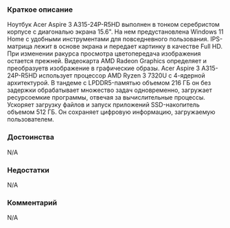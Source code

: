 ### **Краткое описание**
Ноутбук Acer Aspire 3 A315-24P-R5HD выполнен в тонком серебристом корпусе с диагональю экрана 15.6". На нем предустановлена Windows 11 Home с удобными инструментами для повседневного пользования. IPS-матрица лежит в основе экрана и передает картинку в качестве Full HD. При изменении ракурса просмотра цветопередача изображения остается прежней. Видеокарта AMD Radeon Graphics определяет и преобразуетв изображение в графические образы. Acer Aspire 3 A315-24P-R5HD использует процессор AMD Ryzen 3 7320U с 4-ядерной архитектурой. В тандеме с LPDDR5-памятью объемом 216 ГБ он без задержки обрабатывает множество задач одновременно, загружает ресурсоемкие программы, отвечая за вычислительные процессы. Ускоряет загрузку файлов и запуск приложений SSD-накопитель объемом 512 ГБ. Он сохраняет цифровую информацию, загружаемую пользователем.

### **Достоинства**
N/A

### **Недостатки**
N/A

### **Комментарий**
N/A
